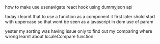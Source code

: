 how to make use usenavigate react hook
using dummyjson api

today i learnt that to use a function as a component it first later shold start  with uppercase so that wont be seen as a javascript in dom
use of param 

yester my sorting was having issue only to find out my comparing where wrong
learnt about localeCompare function